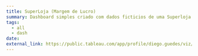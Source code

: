 ```yaml
---
title: SuperLoja (Margem de Lucro)
summary: Dashboard simples criado com dados ficticios de uma Superloja como forma de treinar e fixar o aprendizado.
tags:
  - all
  - dash
date: 
external_link: https://public.tableau.com/app/profile/diego.guedes/viz/SuperLojaMargemdeLucro-Simples/Painel1
---
```

